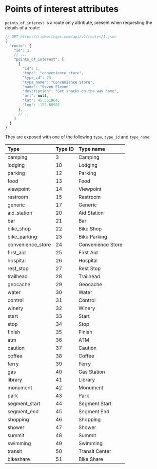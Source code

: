 # Points of interest attributes

`points_of_interest` is a route only attribute, present when requesting the details of a route:

```javascript
// GET https://ridewithgps.com/api/v1/routes/1.json
{
  "route": {
    "id": 1,
    // ...
    "points_of_interest": [
      {
        "id": 1,
        "type": "convenience_store",
        "type_id": 24,
        "type_name": "Convenience Store",
        "name": "Seven Eleven"
        "description": "Get snacks on the way home",
        "url": null,
        "lat": 45.561964,
        "lng": -122.68902
      },
      // ...
    ]
  }
}
```

They are exposed with one of the following `type`, `type_id` and `type_name`:

| Type                | Type ID | Type name          |
|:------------------- |:------- |:------------------ |
| camping             | 3       | Camping            |
| lodging             | 10      | Lodging            |
| parking             | 12      | Parking            |
| food                | 13      | Food               |
| viewpoint           | 14      | Viewpoint          |
| restroom            | 15      | Restroom           |
| generic             | 17      | Generic            |
| aid_station         | 20      | Aid Station        |
| bar                 | 21      | Bar                |
| bike_shop           | 22      | Bike Shop          |
| bike_parking        | 23      | Bike Parking       |
| convenience_store   | 24      | Convenience Store  |
| first_aid           | 25      | First Aid          |
| hospital            | 26      | Hospital           |
| rest_stop           | 27      | Rest Stop          |
| trailhead           | 28      | Trailhead          |
| geocache            | 29      | Geocache           |
| water               | 30      | Water              |
| control             | 31      | Control            |
| winery              | 32      | Winery             |
| start               | 33      | Start              |
| stop                | 34      | Stop               |
| finish              | 35      | Finish             |
| atm                 | 36      | ATM                |
| caution             | 37      | Caution            |
| coffee              | 38      | Coffee             |
| ferry               | 39      | Ferry              |
| gas                 | 40      | Gas Station        |
| library             | 41      | Library            |
| monument            | 42      | Monument           |
| park                | 43      | Park               |
| segment_start       | 44      | Segment Start      |
| segment_end         | 45      | Segment End        |
| shopping            | 46      | Shopping           |
| shower              | 47      | Shower             |
| summit              | 48      | Summit             |
| swimming            | 49      | Swimming           |
| transit             | 50      | Transit Center     |
| bikeshare           | 51      | Bike Share         |

